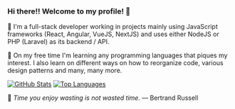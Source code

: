 ### Hi there!! Welcome to my profile! 👋

🚧 I'm a full-stack developer working in projects mainly using JavaScript frameworks (React, Angular, VueJS, NextJS) and uses either NodeJS or PHP (Laravel) as its backend / API.

🎨 On my free time I'm learning any programming languages that piques my interest. I also learn on different ways on how to reorganize code, various design patterns and many, many more.

[![GitHub Stats](https://github-readme-stats.vercel.app/api?username=rinminase&show_icons=true&border_radius=12&count_private=true&custom_title=My%20GitHub%20Stats)](https://github.com/rinminase)
[![Top Languages](https://github-readme-stats.vercel.app/api/top-langs/?username=rinminase&layout=compact&langs_count=6&border_radius=12&custom_title=My%20Most%20Used%20Languages)](https://github.com/rinminase)

🌴 _Time you enjoy wasting is not wasted time._ — Bertrand Russell

<!--
**RinMinase/RinMinase** is a ✨ _special_ ✨ repository because its `README.md` (this file) appears on your GitHub profile.

Here are some ideas to get you started:

- 🔭 I’m currently working on ...
- 🌱 I’m currently learning ...
- 👯 I’m looking to collaborate on ...
- 🤔 I’m looking for help with ...
- 💬 Ask me about ...
- 📫 How to reach me: ...
- 😄 Pronouns: ...
- ⚡ Fun fact: ...
-->

